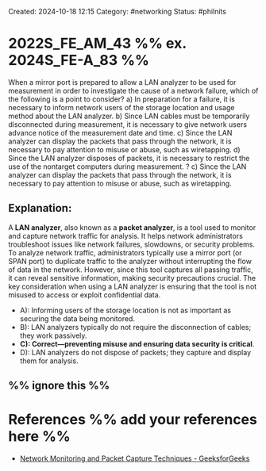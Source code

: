 Created: 2024-10-18 12:15
Category: #networking 
Status: #philnits



# 2022S_FE_AM_43 %% ex. 2024S_FE-A_83 %%

When a mirror port is prepared to allow a LAN analyzer to be used for measurement in
order to investigate the cause of a network failure, which of the following is a point to
consider?
a) In preparation for a failure, it is necessary to inform network users of the storage location and usage method about the LAN analyzer.
b) Since LAN cables must be temporarily disconnected during measurement, it is necessary to give network users advance notice of the measurement date and time.
c) Since the LAN analyzer can display the packets that pass through the network, it is necessary to pay attention to misuse or abuse, such as wiretapping.
d) Since the LAN analyzer disposes of packets, it is necessary to restrict the use of the nontarget computers during measurement. 
? 
c) Since the LAN analyzer can display the packets that pass through the network, it is necessary to pay attention to misuse or abuse, such as wiretapping.

## **Explanation:**

A **LAN analyzer**, also known as a **packet analyzer**, is a tool used to monitor and capture network traffic for analysis. It helps network administrators troubleshoot issues like network failures, slowdowns, or security problems. To analyze network traffic, administrators typically use a mirror port (or SPAN port) to duplicate traffic to the analyzer without interrupting the flow of data in the network. However, since this tool captures all passing traffic, it can reveal sensitive information, making security precautions crucial. The key consideration when using a LAN analyzer is ensuring that the tool is not misused to access or exploit confidential data.

- A): Informing users of the storage location is not as important as securing the data being monitored.
- B): LAN analyzers typically do not require the disconnection of cables; they work passively.
- **C): Correct—preventing misuse and ensuring data security is critical**.
- D): LAN analyzers do not dispose of packets; they capture and display them for analysis.


%% ignore this %%
---


# References %% add your references here %%
- [Network Monitoring and Packet Capture Techniques - GeeksforGeeks](https://www.geeksforgeeks.org/network-monitoring-and-packet-capture-techniques/)